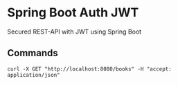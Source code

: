 # Spring Boot Auth JWT

Secured REST-API with JWT using Spring Boot


## Commands

	curl -X GET "http://localhost:8080/books" -H "accept: application/json"
